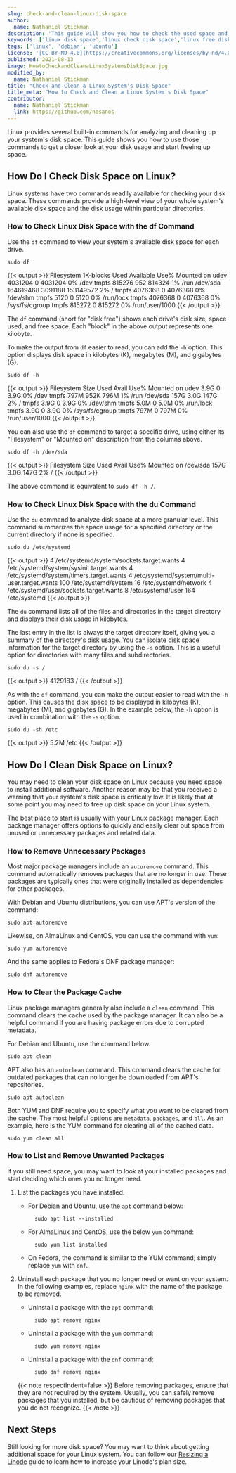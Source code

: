 ```yaml
---
slug: check-and-clean-linux-disk-space
author:
  name: Nathaniel Stickman
description: 'This guide will show you how to check the used space and free up additional disk space on your system by using the Linux command line and the df and du commands.'
keywords: ['linux disk space','linux check disk space','linux free disk space']
tags: ['linux', 'debian', 'ubuntu']
license: '[CC BY-ND 4.0](https://creativecommons.org/licenses/by-nd/4.0)'
published: 2021-08-13
image: HowtoCheckandCleanaLinuxSystemsDiskSpace.jpg
modified_by:
  name: Nathaniel Stickman
title: "Check and Clean a Linux System's Disk Space"
title_meta: "How to Check and Clean a Linux System's Disk Space"
contributor:
  name: Nathaniel Stickman
  link: https://github.com/nasanos
---
```


Linux provides several built-in commands for analyzing and cleaning up your system's disk space. This guide shows you how to use those commands to get a closer look at your disk usage and start freeing up space.

## How Do I Check Disk Space on Linux?

Linux systems have two commands readily available for checking your disk space. These commands provide a high-level view of your whole system's available disk space and the disk usage within particular directories.

### How to Check Linux Disk Space with the df Command

Use the `df` command to view your system's available disk space for each drive.

    sudo df

{{< output >}}
Filesystem     1K-blocks    Used Available Use% Mounted on
udev             4031204       0   4031204   0% /dev
tmpfs             815276     952    814324   1% /run
/dev/sda       164619468 3091188 153149572   2% /
tmpfs            4076368       0   4076368   0% /dev/shm
tmpfs               5120       0      5120   0% /run/lock
tmpfs            4076368       0   4076368   0% /sys/fs/cgroup
tmpfs             815272       0    815272   0% /run/user/1000
{{< /output >}}

The `df` command (short for "disk free") shows each drive's disk size, space used, and free space. Each "block" in the above output represents one kilobyte.

To make the output from `df` easier to read, you can add the `-h` option. This option displays disk space in kilobytes (K), megabytes (M), and gigabytes (G).

    sudo df -h

{{< output >}}
Filesystem      Size  Used Avail Use% Mounted on
udev            3.9G     0  3.9G   0% /dev
tmpfs           797M  952K  796M   1% /run
/dev/sda        157G  3.0G  147G   2% /
tmpfs           3.9G     0  3.9G   0% /dev/shm
tmpfs           5.0M     0  5.0M   0% /run/lock
tmpfs           3.9G     0  3.9G   0% /sys/fs/cgroup
tmpfs           797M     0  797M   0% /run/user/1000
{{< /output >}}

You can also use the `df` command to target a specific drive, using either its "Filesystem" or "Mounted on" description from the columns above.

    sudo df -h /dev/sda

{{< output >}}
Filesystem      Size  Used Avail Use% Mounted on
/dev/sda        157G  3.0G  147G   2% /
{{< /output >}}

The above command is equivalent to `sudo df -h /`.

### How to Check Linux Disk Space with the du Command

Use the `du` command to analyze disk space at a more granular level. This command summarizes the space usage for a specified directory or the current directory if none is specified.

    sudo du /etc/systemd

{{< output >}}
4 /etc/systemd/system/sockets.target.wants
4 /etc/systemd/system/sysinit.target.wants
4 /etc/systemd/system/timers.target.wants
4 /etc/systemd/system/multi-user.target.wants
100 /etc/systemd/system
16 /etc/systemd/network
4 /etc/systemd/user/sockets.target.wants
8 /etc/systemd/user
164 /etc/systemd
{{< /output >}}

The `du` command lists all of the files and directories in the target directory and displays their disk usage in kilobytes.

The last entry in the list is always the target directory itself, giving you a summary of the directory's disk usage. You can isolate disk space information for the target directory by using the `-s` option. This is a useful option for directories with many files and subdirectories.

    sudo du -s /

{{< output >}}
4129183 /
{{< /output >}}

As with the `df` command, you can make the output easier to read with the `-h` option. This causes the disk space to be displayed in kilobytes (K), megabytes (M), and gigabytes (G). In the example below, the `-h` option is used in combination with the `-s` option.

    sudo du -sh /etc

{{< output >}}
5.2M /etc
{{< /output >}}

## How Do I Clean Disk Space on Linux?

You may need to clean your disk space on Linux because you need space to install additional software. Another reason may be that you received a warning that your system's disk space is critically low. It is likely that at some point you may need to free up disk space on your Linux system.

The best place to start is usually with your Linux package manager. Each package manager offers options to quickly and easily clear out space from unused or unnecessary packages and related data.

### How to Remove Unnecessary Packages

Most major package managers include an `autoremove` command. This command automatically removes packages that are no longer in use. These packages are typically ones that were originally installed as dependencies for other packages.

With Debian and Ubuntu distributions, you can use APT's version of the command:

    sudo apt autoremove

Likewise, on AlmaLinux and CentOS, you can use the command with `yum`:

    sudo yum autoremove

And the same applies to Fedora's DNF package manager:

    sudo dnf autoremove

### How to Clear the Package Cache

Linux package managers generally also include a `clean` command. This command clears the cache used by the package manager. It can also be a helpful command if you are having package errors due to corrupted metadata.

For Debian and Ubuntu, use the command below.

    sudo apt clean

APT also has an `autoclean` command. This command clears the cache for outdated packages that can no longer be downloaded from APT's repositories.

    sudo apt autoclean

Both YUM and DNF require you to specify what you want to be cleared from the cache. The most helpful options are `metadata`, `packages`, and `all`. As an example, here is the YUM command for clearing all of the cached data.

    sudo yum clean all

### How to List and Remove Unwanted Packages

If you still need space, you may want to look at your installed packages and start deciding which ones you no longer need.

1. List the packages you have installed.

    - For Debian and Ubuntu, use the `apt` command below:

            sudo apt list --installed

    - For AlmaLinux and CentOS, use the below `yum` command:

            sudo yum list installed

    - On Fedora, the command is similar to the YUM command; simply replace `yum` with `dnf`.

1. Uninstall each package that you no longer need or want on your system. In the following examples, replace `nginx` with the name of the package to be removed.

    - Uninstall a package with the `apt` command:

            sudo apt remove nginx

    - Uninstall a package with the `yum` command:

            sudo yum remove nginx

    - Uninstall a package with the `dnf` command:

            sudo dnf remove nginx

    {{< note respectIndent=false >}}
Before removing packages, ensure that they are not required by the system. Usually, you can safely remove packages that you installed, but be cautious of removing packages that you do not recognize.
    {{< /note >}}

## Next Steps

Still looking for more disk space? You may want to think about getting additional space for your Linux system. You can follow our [Resizing a Linode](/docs/products/compute/compute-instances/guides/resize/) guide to learn how to increase your Linode's plan size.
